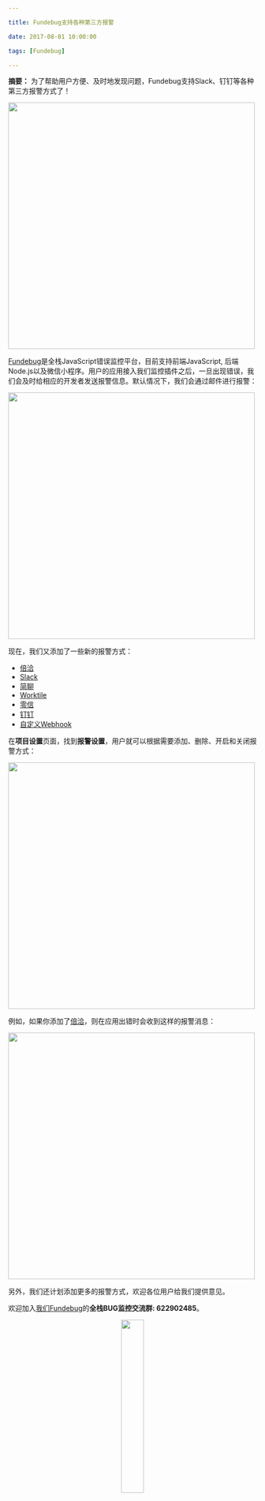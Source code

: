 ```yaml
---

title: Fundebug支持各种第三方报警

date: 2017-08-01 10:00:00

tags: [Fundebug]

---
```


**摘要：** 为了帮助用户方便、及时地发现问题，Fundebug支持Slack、钉钉等各种第三方报警方式了！

<!-- more -->

<img src="https://image.fundebug.com/blog_20170731_tools.jpg" width="500">

[Fundebug](https://fundebug.com)是全栈JavaScript错误监控平台，目前支持前端JavaScript, 后端Node.js以及微信小程序。用户的应用接入我们监控插件之后，一旦出现错误，我们会及时给相应的开发者发送报警信息。默认情况下，我们会通过邮件进行报警：

<img src="https://image.fundebug.com/blog_20170731_email.png" width="500">

现在，我们又添加了一些新的报警方式：

- [倍洽](https://docs.fundebug.com/alert/bearychat/)
- [Slack](https://docs.fundebug.com/alert/slack/)
- [简聊](https://docs.fundebug.com/alert/jianliao/)
- [Worktile](https://docs.fundebug.com/alert/worktile/)
- [零信](https://docs.fundebug.com/alert/pubu/)
- [钉钉](https://docs.fundebug.com/alert/dingtalk/)
- [自定义Webhook](https://docs.fundebug.com/alert/outgoing/)

在**项目设置**页面，找到**报警设置**，用户就可以根据需要添加、删除、开启和关闭报警方式：

<img src="https://image.fundebug.com/blog_20170731_setting.png" width="500">

例如，如果你添加了[倍洽](https://docs.fundebug.com/alert/bearychat/)，则在应用出错时会收到这样的报警消息：

<img src="https://image.fundebug.com/blog_20170731_bearychat.png" width="500">

另外，我们还计划添加更多的报警方式，欢迎各位用户给我们提供意见。


欢迎加入[我们Fundebug](https://fundebug.com/)的**全栈BUG监控交流群: 622902485**。

<div style="text-align: center;">
<img style="width:30%;" src="https://blog.fundebug.com/images/qq_bug.JPG" />
</div>
